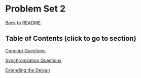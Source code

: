 # Problem Set 2
[Back to README](/README.md)

## Table of Contents (click to go to section)
[Concept Questions](/assignments/pset2/concept.md)

[Synchronization Questions](/assignments/pset2/sync.md)

[Extending the Design](/assignments/pset2/extend.md)
